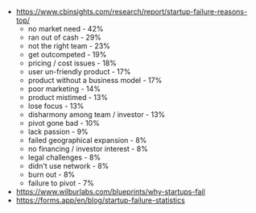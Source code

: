 - https://www.cbinsights.com/research/report/startup-failure-reasons-top/
	- no market need - 42%
	- ran out of cash - 29%
	- not the right team - 23%
	- get outcompeted - 19%
	- pricing / cost issues - 18%
	- user un-friendly product - 17%
	- product without a business model - 17%
	- poor marketing - 14%
	- product mistimed - 13%
	- lose focus - 13%
	- disharmony among team / investor - 13%
	- pivot gone bad - 10%
	- lack passion - 9%
	- failed geographical expansion - 8%
	- no financing / investor interest - 8%
	- legal challenges - 8%
	- didn't use network - 8%
	- burn out - 8%
	- failure to pivot - 7%
- https://www.wilburlabs.com/blueprints/why-startups-fail
- https://forms.app/en/blog/startup-failure-statistics